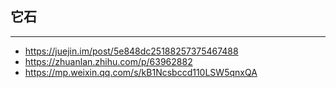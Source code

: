 ## 它石
---
* https://juejin.im/post/5e848dc25188257375467488
* https://zhuanlan.zhihu.com/p/63962882
* https://mp.weixin.qq.com/s/kB1Ncsbccd110LSW5qnxQA
